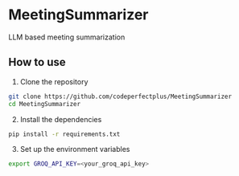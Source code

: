 # MeetingSummarizer

LLM based meeting summarization


## How to use

1. Clone the repository

```bash
git clone https://github.com/codeperfectplus/MeetingSummarizer
cd MeetingSummarizer
```

2. Install the dependencies

```bash
pip install -r requirements.txt
```

3. Set up the environment variables

```bash
export GROQ_API_KEY=<your_groq_api_key>
```

